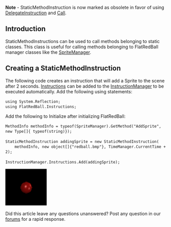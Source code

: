 **Note** - StaticMethodInstruction is now marked as obsolete in favor of using [DelegateInstruction](/documentation/api/flatredball/flatredball-instructions/flatredball-instructions-delegateinstruction/.md) and [Call](/documentation/api/flatredball/flatredball-instructions/flatredball-instructions-iinstructable/flatredball-instructions-iinstructable-call/.md).

## Introduction

StaticMethodInstructions can be used to call methods belonging to static classes. This class is useful for calling methods belonging to FlatRedBall manager classes like the [SpriteManager](/frb/docs/index.php?title=FlatRedBall.SpriteManager.md "FlatRedBall.SpriteManager").

## Creating a StaticMethodInstruction

The following code creates an instruction that will add a Sprite to the scene after 2 seconds. [Instructions](/frb/docs/index.php?title=FlatRedBall.Instructions.Instruction.md "FlatRedBall.Instructions.Instruction") can be added to the [InstructionManager](/frb/docs/index.php?title=FlatRedBall.Instructions.Instruction.mdManager "FlatRedBall.Instructions.InstructionManager") to be executed automatically. Add the following using statements:

    using System.Reflection;
    using FlatRedBall.Instructions;

Add the following to Initialize after initializing FlatRedBall:

    MethodInfo methodInfo = typeof(SpriteManager).GetMethod("AddSprite", new Type[]{ typeof(string)});

    StaticMethodInstruction addingSprite = new StaticMethodInstruction(
        methodInfo, new object[]{"redball.bmp"}, TimeManager.CurrentTime + 2);

    InstructionManager.Instructions.Add(addingSprite);

![SpriteAddedThroughInstruction.png](/media/migrated_media-SpriteAddedThroughInstruction.png)

Did this article leave any questions unanswered? Post any question in our [forums](/frb/forum/.md) for a rapid response.
